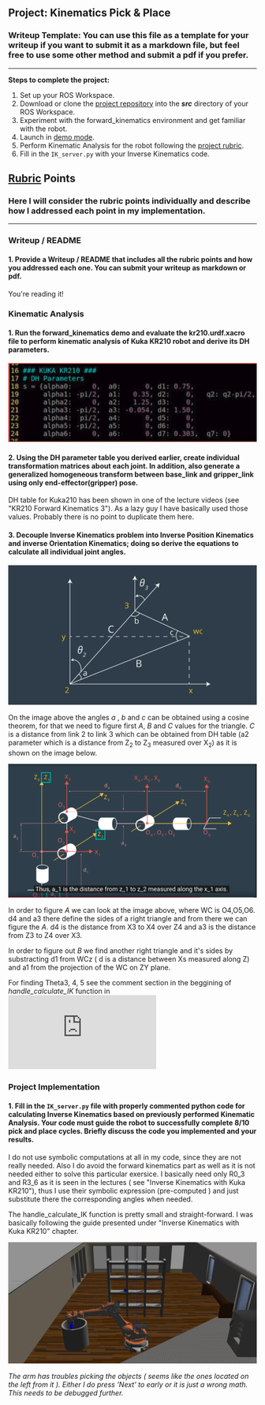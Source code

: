## Project: Kinematics Pick & Place
### Writeup Template: You can use this file as a template for your writeup if you want to submit it as a markdown file, but feel free to use some other method and submit a pdf if you prefer.

---


**Steps to complete the project:**  


1. Set up your ROS Workspace.
2. Download or clone the [project repository](https://github.com/udacity/RoboND-Kinematics-Project) into the ***src*** directory of your ROS Workspace.  
3. Experiment with the forward_kinematics environment and get familiar with the robot.
4. Launch in [demo mode](https://classroom.udacity.com/nanodegrees/nd209/parts/7b2fd2d7-e181-401e-977a-6158c77bf816/modules/8855de3f-2897-46c3-a805-628b5ecf045b/lessons/91d017b1-4493-4522-ad52-04a74a01094c/concepts/ae64bb91-e8c4-44c9-adbe-798e8f688193).
5. Perform Kinematic Analysis for the robot following the [project rubric](https://review.udacity.com/#!/rubrics/972/view).
6. Fill in the `IK_server.py` with your Inverse Kinematics code. 


[//]: # (Image References)

[image1]: ./misc_images/misc1.png
[image2]: ./misc_images/misc3.png
[image3]: ./misc_images/misc2.png

## [Rubric](https://review.udacity.com/#!/rubrics/972/view) Points
### Here I will consider the rubric points individually and describe how I addressed each point in my implementation.  

---
### Writeup / README

#### 1. Provide a Writeup / README that includes all the rubric points and how you addressed each one.  You can submit your writeup as markdown or pdf.  

You're reading it!

### Kinematic Analysis
#### 1. Run the forward_kinematics demo and evaluate the kr210.urdf.xacro file to perform kinematic analysis of Kuka KR210 robot and derive its DH parameters.

![Kuka](./pictures/DH_table.png)

#### 2. Using the DH parameter table you derived earlier, create individual transformation matrices about each joint. In addition, also generate a generalized homogeneous transform between base_link and gripper_link using only end-effector(gripper) pose.

DH table for Kuka210 has been shown in one of the lecture videos (see "KR210 Forward Kinematics 3"). As a lazy guy I have basically used those values. Probably there is no point to duplicate them here.

#### 3. Decouple Inverse Kinematics problem into Inverse Position Kinematics and inverse Orientation Kinematics; doing so derive the equations to calculate all individual joint angles.

![Theta2 and Theta3 image](https://github.com/DrSergey84/RoboND-Kinematics/blob/master/pictures/l21-l-inverse-kinematics-new-design-fixed.png)

On the image above the angles *a* , *b* and *c* can be obtained using a cosine theorem, for that we need to figure first *A*, *B* and *C* values for the triangle. *C* is a distance from link 2 to link 3 which can be obtained from DH table (a2 parameter which is a distance from Z<sub>2</sub>  to Z<sub>3</sub> measured over X<sub>2</sub>) as it is shown on the image below.

![Kuka](./pictures/forward_kinematics.png)


In order to figure *A* we can look at the image above, where WC is O4,O5,O6. d4 and a3  there define the sides of a right triangle and from there we can figure the *A*. d4 is the distance from X3 to X4 over Z4 and a3 is the distance from Z3 to Z4 over X3.

In order to figure out *B* we  find another right triangle and it's sides by substracting d1 from WCz ( d is a distance between Xs measured along Z) and a1 from the projection of the WC on ZY plane.

For finding Theta3, 4, 5  see the comment section in the beggining of *handle_calculate_IK*  function in ![IK_server](https://github.com/DrSergey84/RoboND-Kinematics/blob/master/IK_server.py)

### Project Implementation

#### 1. Fill in the `IK_server.py` file with properly commented python code for calculating Inverse Kinematics based on previously performed Kinematic Analysis. Your code must guide the robot to successfully complete 8/10 pick and place cycles. Briefly discuss the code you implemented and your results. 

 I do not use symbolic computations at all in my code, since they are not really needed. Also I do avoid the forward kinematics part as well as it is not needed either to solve this particular exersice.  I basically need  only R0_3 and
R3_6 as it is seen in the lectures ( see "Inverse Kinematics with Kuka KR210"), thus I use their symbolic expression (pre-computed ) and just substitute there the corresponding angles when needed. 

The handle_calculate_IK function is pretty small and straight-forward. I was basically following the  guide presented under "Inverse Kinematics with Kuka KR210" chapter.

![Pick&Place](https://github.com/DrSergey84/RoboND-Kinematics/blob/master/pictures/default_gzclient_camera(1)-2018-04-02T12_34_14.500741.jpg)

*The arm has troubles picking the objects ( seems like the ones located on the left from it ). Either I do press 'Next' to early or it is just a wrong math. This needs to be debugged further.*
